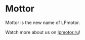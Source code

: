 # Mottor

Mottor is the new name of LPmotor.

Watch more about us on [lpmotor.ru](https://lpmotor.ru)!
